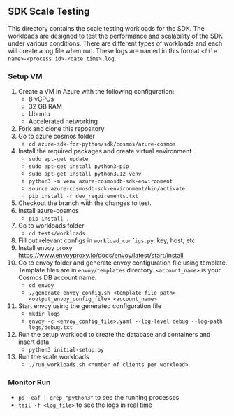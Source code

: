 ## SDK Scale Testing
This directory contains the scale testing workloads for the SDK. The workloads are designed to test the performance 
and scalability of the SDK under various conditions. There are different types of workloads and each will create a log 
file when run. These logs are named in this format `<file name>-<process id>-<date time>.log`. 

### Setup VM
1. Create a VM in Azure with the following configuration:
   - 8 vCPUs
   - 32 GB RAM
   - Ubuntu
   - Accelerated networking
1. Fork and clone this repository
1. Go to azure cosmos folder
   - `cd azure-sdk-for-python/sdk/cosmos/azure-cosmos`
1. Install the required packages and create virtual environment
   - `sudo apt-get update`
   - `sudo apt-get install python3-pip`
   - `sudo apt-get install python3.12-venv`
   - `python3 -m venv azure-cosmosdb-sdk-environment`
   - `source azure-cosmosdb-sdk-environment/bin/activate`
   - `pip install -r dev_requirements.txt`
1. Checkout the branch with the changes to test. 
1. Install azure-cosmos
   - `pip install .`
1. Go to workloads folder
    - `cd tests/workloads`
1. Fill out relevant configs in `workload_configs.py`: key, host, etc
1. Install envoy proxy https://www.envoyproxy.io/docs/envoy/latest/start/install
1. Go to envoy folder and generate envoy configuration file using template. Template files are in `envoy/templates` directory. `<account_name>` is your Cosmos DB account name.
    - `cd envoy`
    - `./generate_envoy_config.sh <template_file_path> <output_envoy_config_file> <account_name>`
1. Start envoy using the generated configuration file
    - `mkdir logs`
    - `envoy -c <envoy_config_file>.yaml --log-level debug --log-path logs/debug.txt`
1. Run the setup workload to create the database and containers and insert data
    - `python3 initial-setup.py`
1. Run the scale workloads
    - `./run_workloads.sh <number of clients per workload>`

### Monitor Run
- `ps -eaf | grep "python3"` to see the running processes
- `tail -f <log_file>` to see the logs in real time 
